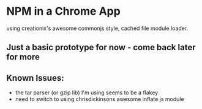 # NPM in a Chrome App

using creationix's awesome commonjs style, cached file module loader.

## Just a basic prototype for now - come back later for more

## Known Issues:

* the tar parser (or gzip lib) I'm using seems to be a flakey
* need to switch to using chrisdickinsons awesome inflate js module
